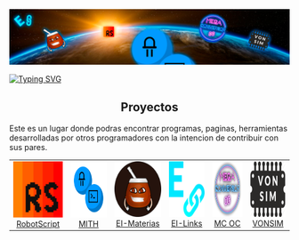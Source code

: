 
<img src="./profile/header.svg" alt="header" />

<br>

[![Typing SVG](https://readme-typing-svg.herokuapp.com?size=26&duration=2000&background=FF000000&multiline=true&lines=Mi+Idea%2C+Tu+Herramienta)](https://git.io/typing-svg)


<h2 font-weight="bold" align="center">Proyectos</h2>


Este es un lugar donde podras encontrar programas, paginas, herramientas desarrolladas por otros programadores con la intencion de contribuir con sus pares.


<table align ="center">
    <tr>
        <td align="center"><a href="https://j-josu.github.io/RobotScript/"><img  width="160" height="101" src="./logos/RobotScript-Icon.svg" alt="RobotScript-Icon" /><br />RobotScript</a></td>
        <td align="center"><a href="https://mith-arg.github.io/mith-arg/"><img width="250" height="101" src="./logos/MITH.svg" alt="MITH" /><br />MITH</a></td>
        <td align="center"><a href="https://mith-arg.github.io/EI-Materias-Web/"><img width="250" height="100" src="./logos/EI-Materias.svg" alt="EI-Materias" /><br />EI-Materias</a></td>
         <td align="center"><a href="https://github.com/MITH-arg/EI-Links"><img width="250" height="100" src="./logos/EI-Links.svg" alt="EI-Links" /><br />EI-Links</a></td>
         <td align="center"><a href="https://fabian-martinez1.github.io/Mega-Conversor-OC/"><img width="250" height="100" src="./logos/SinFondo.svg" alt="Mega Conversor OC" /><br />MC OC</a></td>
         <td align="center"><a href="https://vonsim.github.io/"><img height="100" src="./logos/vonsim.svg" alt="VONSIM" /><br />VONSIM</a></td>
    </tr>        
</table>
